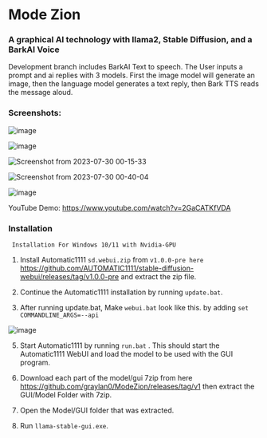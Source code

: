 # Mode Zion
### A graphical AI technology with llama2, Stable Diffusion, and a BarkAI Voice

Development branch includes BarkAI Text to speech. The User inputs a prompt and ai replies with 3 models. First the image model will generate an image, then the language model generates a text reply, then Bark TTS reads the message aloud.

### Screenshots:

![image](https://github.com/graylan0/ModeZion/assets/34530588/2d4ed3cf-4562-428a-94b3-68d5c6e347e1)

![image](https://github.com/graylan0/ModeZion/assets/34530588/1a9f08a3-f092-4180-a854-4ab48a04cf99)


![Screenshot from 2023-07-30 00-15-33](https://github.com/graylan0/ModeZion/assets/34530588/5fa93ebe-d4ac-4a60-b36f-cb8cade99450)


![Screenshot from 2023-07-30 00-40-04](https://github.com/graylan0/ModeZion/assets/34530588/9eafe437-8005-4b81-a4a8-9a038d9d689a)

![image](https://github.com/graylan0/ModeZion/assets/34530588/0685ea08-8afa-4a93-821f-abbc55bcbaf4)


YouTube Demo:
https://www.youtube.com/watch?v=2GaCATKfVDA

### Installation
``` Installation For Windows 10/11 with Nvidia-GPU```

1. Install Automatic1111  `sd.webui.zip` from `v1.0.0-pre here` https://github.com/AUTOMATIC1111/stable-diffusion-webui/releases/tag/v1.0.0-pre and extract the zip file.

2. Continue the Automatic1111 installation by running `update.bat`.
   
4. After running update.bat, Make `webui.bat` look like this. by adding `set COMMANDLINE_ARGS=--api`

![image](https://github.com/graylan0/ModeZion/assets/34530588/3d0c4be9-61ca-4936-9216-11b6916ee98a)

5. Start Automatic1111 by running `run.bat` . This should start the Automatic1111 WebUI and load the model to be used with the GUI program.
   
6. Download each part of the model/gui 7zip from here https://github.com/graylan0/ModeZion/releases/tag/v1 then extract the GUI/Model Folder with 7zip.

7. Open the Model/GUI folder that was extracted.

8. Run `llama-stable-gui.exe`. 
